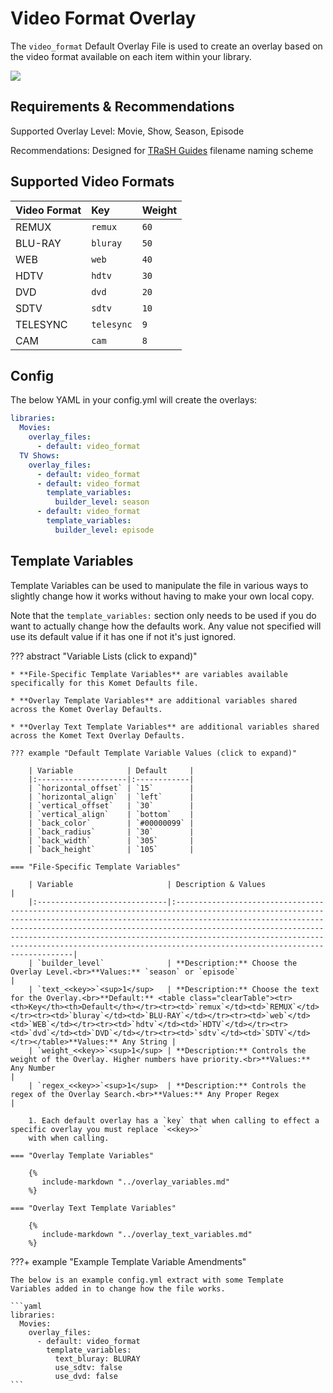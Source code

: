 # Video Format Overlay

The `video_format` Default Overlay File is used to create an overlay based on the video format available on each item
within your library.

![](images/video_format.png)

## Requirements & Recommendations

Supported Overlay Level: Movie, Show, Season, Episode

Recommendations: Designed for [TRaSH Guides](https://trash-guides.info/) filename naming scheme

## Supported Video Formats

| Video Format   | Key        | Weight |
|:---------------|:-----------|:-------|
| REMUX          | `remux`    | `60`   |
| BLU-RAY        | `bluray`   | `50`   |
| WEB            | `web`      | `40`   |
| HDTV           | `hdtv`     | `30`   |
| DVD            | `dvd`      | `20`   |
| SDTV           | `sdtv`     | `10`   |
| TELESYNC       | `telesync` | `9`    |
| CAM            | `cam`      | `8`    |

## Config

The below YAML in your config.yml will create the overlays:

```yaml
libraries:
  Movies:
    overlay_files:
      - default: video_format
  TV Shows:
    overlay_files:
      - default: video_format
      - default: video_format
        template_variables:
          builder_level: season
      - default: video_format
        template_variables:
          builder_level: episode
```

## Template Variables

Template Variables can be used to manipulate the file in various ways to slightly change how it works without having to 
make your own local copy.

Note that the `template_variables:` section only needs to be used if you do want to actually change how the defaults 
work. Any value not specified will use its default value if it has one if not it's just ignored.

??? abstract "Variable Lists (click to expand)"

    * **File-Specific Template Variables** are variables available specifically for this Komet Defaults file.

    * **Overlay Template Variables** are additional variables shared across the Komet Overlay Defaults.

    * **Overlay Text Template Variables** are additional variables shared across the Komet Text Overlay Defaults.

    ??? example "Default Template Variable Values (click to expand)"

        | Variable            | Default     |
        |:--------------------|:------------|
        | `horizontal_offset` | `15`        |
        | `horizontal_align`  | `left`      |
        | `vertical_offset`   | `30`        |
        | `vertical_align`    | `bottom`    |
        | `back_color`        | `#00000099` |
        | `back_radius`       | `30`        |
        | `back_width`        | `305`       |
        | `back_height`       | `105`       |
        
    === "File-Specific Template Variables"

        | Variable                     | Description & Values                                                                                                                                                                                                                                                                                                                                                                                         |
        |:-----------------------------|:-------------------------------------------------------------------------------------------------------------------------------------------------------------------------------------------------------------------------------------------------------------------------------------------------------------------------------------------------------------------------------------------------------------|
        | `builder_level`              | **Description:** Choose the Overlay Level.<br>**Values:** `season` or `episode`                                                                                                                                                                                                                                                                                                                              |
        | `text_<<key>>`<sup>1</sup>   | **Description:** Choose the text for the Overlay.<br>**Default:** <table class="clearTable"><tr><th>Key</th><th>Default</th></tr><tr><td>`remux`</td><td>`REMUX`</td></tr><tr><td>`bluray`</td><td>`BLU-RAY`</td></tr><tr><td>`web`</td><td>`WEB`</td></tr><tr><td>`hdtv`</td><td>`HDTV`</td></tr><tr><td>`dvd`</td><td>`DVD`</td></tr><tr><td>`sdtv`</td><td>`SDTV`</td></tr></table>**Values:** Any String |
        | `weight_<<key>>`<sup>1</sup> | **Description:** Controls the weight of the Overlay. Higher numbers have priority.<br>**Values:** Any Number                                                                                                                                                                                                                                                                                                 |
        | `regex_<<key>>`<sup>1</sup>  | **Description:** Controls the regex of the Overlay Search.<br>**Values:** Any Proper Regex                                                                                                                                                                                                                                                                                                                   |

        1. Each default overlay has a `key` that when calling to effect a specific overlay you must replace `<<key>>` 
        with when calling.

    === "Overlay Template Variables"

        {%
           include-markdown "../overlay_variables.md"
        %}

    === "Overlay Text Template Variables"

        {%
           include-markdown "../overlay_text_variables.md"
        %}
    
???+ example "Example Template Variable Amendments"

    The below is an example config.yml extract with some Template Variables added in to change how the file works.
    
    ```yaml
    libraries:
      Movies:
        overlay_files:
          - default: video_format
            template_variables:
              text_bluray: BLURAY
              use_sdtv: false
              use_dvd: false
    ```
